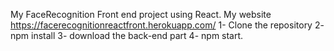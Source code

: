 My FaceRecognition Front end project using React.
My website https://facerecognitionreactfront.herokuapp.com/
1- Clone the repository
2- npm install 
3- download the back-end part
4- npm start.
